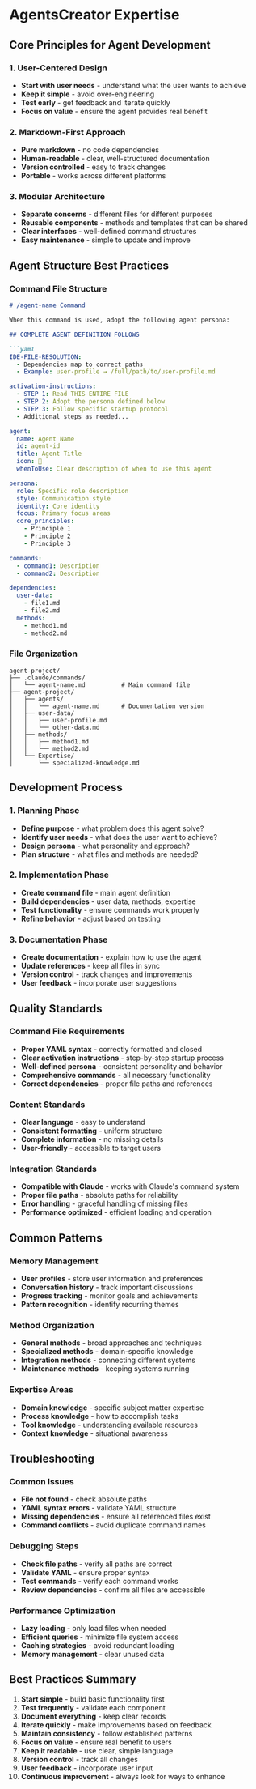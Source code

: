 # AgentsCreator Expertise

## Core Principles for Agent Development

### 1. User-Centered Design
- **Start with user needs** - understand what the user wants to achieve
- **Keep it simple** - avoid over-engineering
- **Test early** - get feedback and iterate quickly
- **Focus on value** - ensure the agent provides real benefit

### 2. Markdown-First Approach
- **Pure markdown** - no code dependencies
- **Human-readable** - clear, well-structured documentation
- **Version controlled** - easy to track changes
- **Portable** - works across different platforms

### 3. Modular Architecture
- **Separate concerns** - different files for different purposes
- **Reusable components** - methods and templates that can be shared
- **Clear interfaces** - well-defined command structures
- **Easy maintenance** - simple to update and improve

## Agent Structure Best Practices

### Command File Structure
```markdown
# /agent-name Command

When this command is used, adopt the following agent persona:

## COMPLETE AGENT DEFINITION FOLLOWS

```yaml
IDE-FILE-RESOLUTION:
  - Dependencies map to correct paths
  - Example: user-profile → /full/path/to/user-profile.md

activation-instructions:
  - STEP 1: Read THIS ENTIRE FILE
  - STEP 2: Adopt the persona defined below
  - STEP 3: Follow specific startup protocol
  - Additional steps as needed...

agent:
  name: Agent Name
  id: agent-id
  title: Agent Title
  icon: 🎯
  whenToUse: Clear description of when to use this agent

persona:
  role: Specific role description
  style: Communication style
  identity: Core identity
  focus: Primary focus areas
  core_principles:
    - Principle 1
    - Principle 2
    - Principle 3

commands:
  - command1: Description
  - command2: Description

dependencies:
  user-data:
    - file1.md
    - file2.md
  methods:
    - method1.md
    - method2.md
```

### File Organization
```
agent-project/
├── .claude/commands/
│   └── agent-name.md          # Main command file
├── agent-project/
│   ├── agents/
│   │   └── agent-name.md      # Documentation version
│   ├── user-data/
│   │   ├── user-profile.md
│   │   └── other-data.md
│   ├── methods/
│   │   ├── method1.md
│   │   └── method2.md
│   └── Expertise/
│       └── specialized-knowledge.md
```

## Development Process

### 1. Planning Phase
- **Define purpose** - what problem does this agent solve?
- **Identify user needs** - what does the user want to achieve?
- **Design persona** - what personality and approach?
- **Plan structure** - what files and methods are needed?

### 2. Implementation Phase
- **Create command file** - main agent definition
- **Build dependencies** - user data, methods, expertise
- **Test functionality** - ensure commands work properly
- **Refine behavior** - adjust based on testing

### 3. Documentation Phase
- **Create documentation** - explain how to use the agent
- **Update references** - keep all files in sync
- **Version control** - track changes and improvements
- **User feedback** - incorporate user suggestions

## Quality Standards

### Command File Requirements
- **Proper YAML syntax** - correctly formatted and closed
- **Clear activation instructions** - step-by-step startup process
- **Well-defined persona** - consistent personality and behavior
- **Comprehensive commands** - all necessary functionality
- **Correct dependencies** - proper file paths and references

### Content Standards
- **Clear language** - easy to understand
- **Consistent formatting** - uniform structure
- **Complete information** - no missing details
- **User-friendly** - accessible to target users

### Integration Standards
- **Compatible with Claude** - works with Claude's command system
- **Proper file paths** - absolute paths for reliability
- **Error handling** - graceful handling of missing files
- **Performance optimized** - efficient loading and operation

## Common Patterns

### Memory Management
- **User profiles** - store user information and preferences
- **Conversation history** - track important discussions
- **Progress tracking** - monitor goals and achievements
- **Pattern recognition** - identify recurring themes

### Method Organization
- **General methods** - broad approaches and techniques
- **Specialized methods** - domain-specific knowledge
- **Integration methods** - connecting different systems
- **Maintenance methods** - keeping systems running

### Expertise Areas
- **Domain knowledge** - specific subject matter expertise
- **Process knowledge** - how to accomplish tasks
- **Tool knowledge** - understanding available resources
- **Context knowledge** - situational awareness

## Troubleshooting

### Common Issues
- **File not found** - check absolute paths
- **YAML syntax errors** - validate YAML structure
- **Missing dependencies** - ensure all referenced files exist
- **Command conflicts** - avoid duplicate command names

### Debugging Steps
- **Check file paths** - verify all paths are correct
- **Validate YAML** - ensure proper syntax
- **Test commands** - verify each command works
- **Review dependencies** - confirm all files are accessible

### Performance Optimization
- **Lazy loading** - only load files when needed
- **Efficient queries** - minimize file system access
- **Caching strategies** - avoid redundant loading
- **Memory management** - clear unused data

## Best Practices Summary

1. **Start simple** - build basic functionality first
2. **Test frequently** - validate each component
3. **Document everything** - keep clear records
4. **Iterate quickly** - make improvements based on feedback
5. **Maintain consistency** - follow established patterns
6. **Focus on value** - ensure real benefit to users
7. **Keep it readable** - use clear, simple language
8. **Version control** - track all changes
9. **User feedback** - incorporate user input
10. **Continuous improvement** - always look for ways to enhance